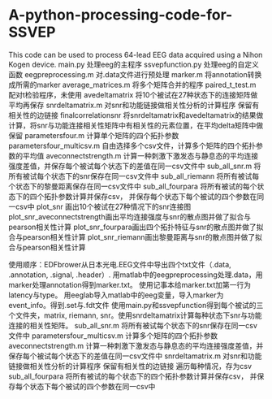 # A-python-processing-code-for-SSVEP
This code can be used to process 64-lead EEG data acquired using a Nihon Kogen device.
main.py 处理eeg的主程序
ssvepfunction.py 处理eeg的自定义函数
eegpreprocessing.m 对.data文件进行预处理
marker.m 将annotation转换成所需的marker
average_matrices.m 将多个矩阵合并的程序
paired_t_test.m 配对t检验程序，未使用
avedeltamatrix 将10个被试在27种状态下的连接矩阵做平均再保存
snrdeltamatrix.m 对snr和功能链接做相关性分析的计算程序 保留有相关性的边链接
finalcorrelationsnr 将snrdeltamatrix和avedeltamatrix的结果做计算，将snr与功能连接相关性矩阵中有相关性的元素位置，在平均delta矩阵中做保留
parametersfour.m 计算单个矩阵的四个拓扑参数
parametersfour_multicsv.m 自由选择多个csv文件，计算多个矩阵的四个拓扑参数的平均值
aveconnectstrength.m 计算一种刺激下激发态与静息态的平均连接强度差值，并保存每个被试每个状态下的差值在同一csv文件中
sub_all_snr.m 将所有被试每个状态下的snr保存在同一csv文件中
sub_all_riemann 将所有被试每个状态下的黎曼距离保存在同一csv文件中
sub_all_fourpara 将所有被试的每个状态下的四个拓扑参数计算并保存csv， 并保存每个状态下每个被试的四个参数在同一csv中
plot_snr 画出10个被试在27种情况下的snr连接图
plot_snr_aveconnectstrength画出平均连接强度与snr的散点图并做了拟合与pearson相关性计算
plot_snr_fourpara画出四个拓扑特征与snr的散点图并做了拟合与pearson相关性计算
plot_snr_riemann画出黎曼距离与snr的散点图并做了拟合与pearson相关性计算

使用顺序：EDFbrower从日本光电.EEG文件中导出四个txt文件（.data, .annotation, .signal, .header）. 用matlab中的eegpreprocessing处理.data，用marker处理annotation得到marker.txt。 
使用记事本给marker.txt加第一行为latency与type。
用eeglab导入matlab中的eeg变量，导入marker为event_info。得到.set与.fdt文件
使用main.py和ssvepfunction得到每个被试的三个文件夹，matrix, riemann, snr。使用snrdeltamatrix计算每种状态下snr与功能连接的相关性矩阵。
sub_all_snr.m 将所有被试每个状态下的snr保存在同一csv文件中
parametersfour_multicsv.m 计算多个矩阵的四个拓扑参数
aveconnectstrength.m 计算一种刺激下激发态与静息态的平均连接强度差值，并保存每个被试每个状态下的差值在同一csv文件中
snrdeltamatrix.m 对snr和功能链接做相关性分析的计算程序 保留有相关性的边链接 遍历每种情况，存为csv
sub_all_fourpara 将所有被试的每个状态下的四个拓扑参数计算并保存csv， 并保存每个状态下每个被试的四个参数在同一csv中
